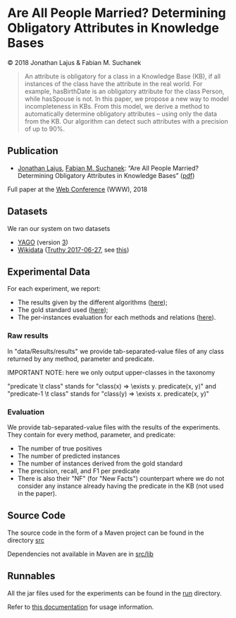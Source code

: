 # Are All People Married? Determining Obligatory Attributes in Knowledge Bases

&copy; 2018 Jonathan Lajus &amp; Fabian M. Suchanek

> An attribute is obligatory for a class in a Knowledge Base (KB), if all instances of the class have the attribute in the real world. For example, hasBirthDate is an obligatory attribute for the class Person, while hasSpouse is not. In this paper, we propose a new way to model incompleteness in KBs. From this model, we derive a method to automatically determine obligatory attributes – using only the data from the KB. Our algorithm can detect such attributes with a precision of up to 90%.

## Publication

- [Jonathan Lajus](https://lajus.github.io), [Fabian M. Suchanek](https://suchanek.name):
  “Are All People Married? Determining Obligatory Attributes in Knowledge Bases” ([pdf](Are%20All%20People%20Married.pdf))
  
Full paper at the [Web Conference](http://www2018.thewebconf.org/) (WWW), 2018

## Datasets
We ran our system on two datasets
- [YAGO](http://yago-knowledge.org) (version [3](https://www.mpi-inf.mpg.de/departments/databases-and-information-systems/research/yago-naga/yago/archive/))
- [Wikidata](http://wikidata.org) ([Truthy 2017-06-27](https://dumps.wikimedia.org/wikidatawiki/entities/), see [this](data/Datasets/wikidata/README))

## Experimental Data

For each experiment, we report:
- The results given by the different algorithms ([here](data/Results/results/));
- The gold standard used ([here](data/Gold%20Standard/));
- The per-instances evaluation for each methods and relations ([here](data/Results/evaluation-results/)).

### Raw results

In "data/Results/results" we provide tab-separated-value files of any class returned by any method, parameter and predicate.

IMPORTANT NOTE: here we only output upper-classes in the taxonomy

"predicate \t class" stands for "class(x) => \exists y. predicate(x, y)"
and "predicate-1 \t class" stands for "class(y) => \exists x. predicate(x, y)"

### Evaluation

We provide tab-separated-value files with the results of the experiments.
They contain for every method, parameter, and predicate:
- The number of true positives
- The number of predicted instances
- The number of instances derived from the gold standard
- The precision, recall, and F1 per predicate
- There is also their "NF" (for "New Facts") counterpart where we do not consider any instance already having the predicate in the KB (not used in the paper).

## Source Code

The source code in the form of a Maven project can be found in the directory [src](src/)

Dependencies not available in Maven are in [src/lib](src/lib/)

## Runnables

All the jar files used for the experiments can be found in the [run](run/) directory.

Refer to [this documentation](run/USAGE) for usage information.

